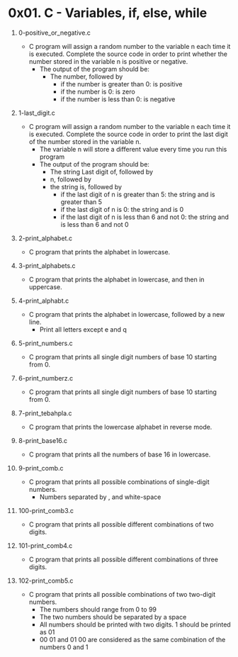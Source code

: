 # 0x01. C - Variables, if, else, while

1. 0-positive_or_negative.c
   - C program will assign a random number to the variable n each time it is executed. Complete the source code in order to print whether the number stored in the variable n is positive or negative.
     - The output of the program should be:
       - The number, followed by
         - if the number is greater than 0: is positive
         - if the number is 0: is zero
         - if the number is less than 0: is negative

2. 1-last_digit.c
   - C program will assign a random number to the variable n each time it is executed. Complete the source code in order to print the last digit of the number stored in the variable n.
     - The variable n will store a different value every time you run this program
     - The output of the program should be:
       - The string Last digit of, followed by
       - n, followed by
       - the string is, followed by
         - if the last digit of n is greater than 5: the string and is greater than 5
         - if the last digit of n is 0: the string and is 0
         - if the last digit of n is less than 6 and not 0: the string and is less than 6 and not 0

3. 2-print_alphabet.c
   - C program that prints the alphabet in lowercase.

4. 3-print_alphabets.c
   - C program that prints the alphabet in lowercase, and then in uppercase.

5. 4-print_alphabt.c
   - C program that prints the alphabet in lowercase, followed by a new line.
     - Print all letters except e and q

6. 5-print_numbers.c
   - C program that prints all single digit numbers of base 10 starting from 0.

7. 6-print_numberz.c
   - C program that prints all single digit numbers of base 10 starting from 0.

8. 7-print_tebahpla.c
   - C program that prints the lowercase alphabet in reverse mode.

9. 8-print_base16.c
   - C program that prints all the numbers of base 16 in lowercase.

10. 9-print_comb.c
    - C program that prints all possible combinations of single-digit numbers.
      - Numbers separated by , and white-space

11. 100-print_comb3.c
    - C program that prints all possible different combinations of two digits.

12. 101-print_comb4.c
    - C program that prints all possible different combinations of three digits.

13. 102-print_comb5.c
    - C program that prints all possible combinations of two two-digit numbers.
      - The numbers should range from 0 to 99
      - The two numbers should be separated by a space
      - All numbers should be printed with two digits. 1 should be printed as 01
      - 00 01 and 01 00 are considered as the same combination of the numbers 0 and 1

